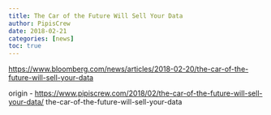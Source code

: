 ```yaml
---
title: The Car of the Future Will Sell Your Data
author: PipisCrew
date: 2018-02-21
categories: [news]
toc: true
---
```


https://www.bloomberg.com/news/articles/2018-02-20/the-car-of-the-future-will-sell-your-data

origin - https://www.pipiscrew.com/2018/02/the-car-of-the-future-will-sell-your-data/ the-car-of-the-future-will-sell-your-data